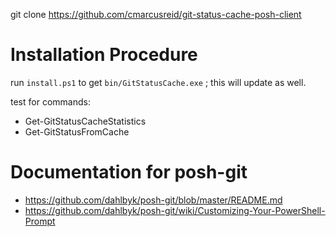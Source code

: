 



git clone https://github.com/cmarcusreid/git-status-cache-posh-client

# Installation Procedure

run `install.ps1` to get `bin/GitStatusCache.exe` ; this will update as well.

test for commands:
- Get-GitStatusCacheStatistics
- Get-GitStatusFromCache


# Documentation for posh-git

* https://github.com/dahlbyk/posh-git/blob/master/README.md
* https://github.com/dahlbyk/posh-git/wiki/Customizing-Your-PowerShell-Prompt

